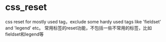 # css_reset

css reset for mostly used tag，exclude some hardy used  tags like 'fieldset' and  'legend'  etc。
常用标签的reset功能，不包括一些不常用的标签，比如fieldset和legend等
